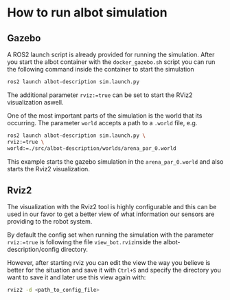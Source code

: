 # How to run albot simulation

## Gazebo

A ROS2 launch script is already provided for running the simulation. After you start the albot container with the ``docker_gazebo.sh`` script you can run the following command inside the container to start the simulation

```sh 
ros2 launch albot-description sim.launch.py
```

The additional parameter ``rviz:=true`` can be set to start the RViz2 visualization aswell.

One of the most important parts of the simulation is the world that its occurring. The parameter ``world`` accepts a path to a ``.world`` file, e.g.

```sh 
ros2 launch albot-description sim.launch.py \
rviz:=true \
world:=./src/albot-description/worlds/arena_par_0.world
```

This example starts the gazebo simulation in the ``arena_par_0.world`` and also starts the Rviz2 visualization.

## Rviz2

The visualization with the Rviz2 tool is highly configurable and this can be used in our favor to get a better view of what information our sensors are providing to the robot system.

By default the config set when running the simulation with the parameter ``rviz:=true`` is following the file ``view_bot.rviz``inside the albot-description/config directory.

However, after starting rviz you can edit the view the way you believe is better for the situation and save it with ``Ctrl+S`` and specify the directory you want to save it and later use this view again with:

```sh
rviz2 -d <path_to_config_file>
```